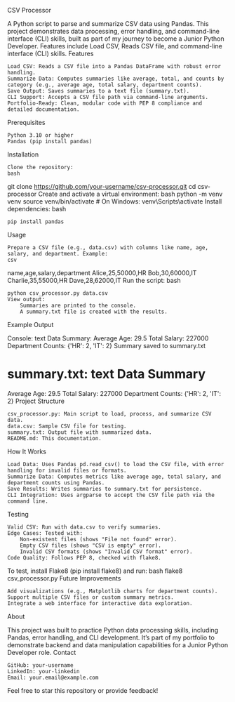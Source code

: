 CSV Processor

A Python script to parse and summarize CSV data using Pandas. This project demonstrates data processing, error handling, and command-line interface (CLI) skills, built as part of my journey to become a Junior Python Developer. Features include Load CSV, Reads CSV file, and command-line interface (CLI) skills.
Features

    Load CSV: Reads a CSV file into a Pandas DataFrame with robust error handling.
    Summarize Data: Computes summaries like average, total, and counts by category (e.g., average age, total salary, department counts).
    Save Output: Saves summaries to a text file (summary.txt).
    CLI Support: Accepts a CSV file path via command-line arguments.
    Portfolio-Ready: Clean, modular code with PEP 8 compliance and detailed documentation.

Prerequisites

    Python 3.10 or higher
    Pandas (pip install pandas)

Installation

    Clone the repository:
    bash

git clone https://github.com/your-username/csv-processor.git
cd csv-processor
Create and activate a virtual environment:
bash
python -m venv venv
source venv/bin/activate  # On Windows: venv\Scripts\activate
Install dependencies:
bash

    pip install pandas

Usage

    Prepare a CSV file (e.g., data.csv) with columns like name, age, salary, and department. Example:
    csv

name,age,salary,department
Alice,25,50000,HR
Bob,30,60000,IT
Charlie,35,55000,HR
Dave,28,62000,IT
Run the script:
bash

    python csv_processor.py data.csv
    View output:
        Summaries are printed to the console.
        A summary.txt file is created with the results.

Example Output

Console:
text
Data Summary:
Average Age: 29.5
Total Salary: 227000
Department Counts: {'HR': 2, 'IT': 2}
Summary saved to summary.txt

summary.txt:
text
Data Summary
============
Average Age: 29.5
Total Salary: 227000
Department Counts: {'HR': 2, 'IT': 2}
Project Structure

    csv_processor.py: Main script to load, process, and summarize CSV data.
    data.csv: Sample CSV file for testing.
    summary.txt: Output file with summarized data.
    README.md: This documentation.

How It Works

    Load Data: Uses Pandas pd.read_csv() to load the CSV file, with error handling for invalid files or formats.
    Summarize Data: Computes metrics like average age, total salary, and department counts using Pandas.
    Save Results: Writes summaries to summary.txt for persistence.
    CLI Integration: Uses argparse to accept the CSV file path via the command line.

Testing

    Valid CSV: Run with data.csv to verify summaries.
    Edge Cases: Tested with:
        Non-existent files (shows "File not found" error).
        Empty CSV files (shows "CSV is empty" error).
        Invalid CSV formats (shows "Invalid CSV format" error).
    Code Quality: Follows PEP 8, checked with flake8.

To test, install Flake8 (pip install flake8) and run:
bash
flake8 csv_processor.py
Future Improvements

    Add visualizations (e.g., Matplotlib charts for department counts).
    Support multiple CSV files or custom summary metrics.
    Integrate a web interface for interactive data exploration.

About

This project was built to practice Python data processing skills, including Pandas, error handling, and CLI development. It’s part of my portfolio to demonstrate backend and data manipulation capabilities for a Junior Python Developer role.
Contact

    GitHub: your-username
    LinkedIn: your-linkedin
    Email: your.email@example.com

Feel free to star this repository or provide feedback!
